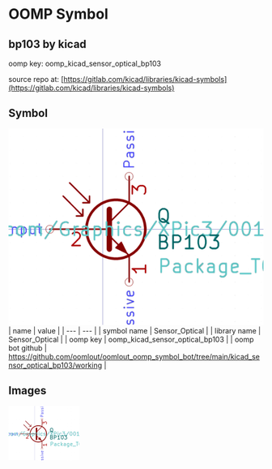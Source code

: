 # OOMP Symbol  
## bp103  by kicad  
  
oomp key: oomp_kicad_sensor_optical_bp103  
  
source repo at: [https://gitlab.com/kicad/libraries/kicad-symbols](https://gitlab.com/kicad/libraries/kicad-symbols)  
## Symbol  
  
[![working.png](working_600.png)](working.png)  
| name | value | 
| --- | --- | 
| symbol name | Sensor_Optical | 
| library name | Sensor_Optical | 
| oomp key | oomp_kicad_sensor_optical_bp103 | 
| oomp bot github | https://github.com/oomlout/oomlout_oomp_symbol_bot/tree/main/kicad_sensor_optical_bp103/working | 
## Images  
  
[![working.png](working_140.png)](working.png)  
